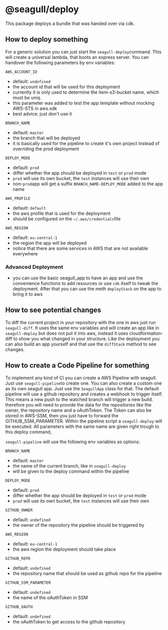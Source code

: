 # @seagull/deploy

This package deploys a bundle that was handed over via cdk.

## How to deploy something

For a generic solution you can just start the `seagull-deploy`command. This will create a universal lambda, that boots an express server. You can handover the following parameters by env variables:

`AWS_ACCOUNT_ID`

- default: `undefined`
- the account id that will be used for this deployment
- currently it is only used to determine the item-s3-bucket name, which must be uniq.
- this parameter was added to test the app template without mocking AWS-STS in aws.sdk
- best advice: just don't use it

`BRANCH_NAME`

- default: `master`
- the branch that will be deployed
- it is basically used for the pipeline to create it's own project instead of overriding the prod deployment

`DEPLOY_MODE`

- default: `prod`
- differ whether the app should be deployed in `test` or `prod` mode
- `prod` will use its own bucket, the `test` instances will use their own
- non-`prod`app will get a suffix `BRANCH_NAME-DEPLOY_MODE` added to the app name

`AWS_PROFILE`

- default: `default`
- the aws profile that is used for the deployment
- should be configured on the `~/.aws/credentials`file

`AWS_REGION`

- default: `eu-central-1`
- the region the app will be deployed
- notice that there are some services in AWS that are not available everywhere

### Advanced Deployment

- you can use the basic seagull_app to have an app and use the convenience functions to add resources or use `cdk` itself to tweak the deployment. After that you can use the meth `deployStack` on the app to bring it to aws

## How to see potential changes

To diff the current project in your repository with the one in aws just run `seagull-diff`. It uses the same env variables and will create an app like in `seagull-deploy` but does not put it into aws, instead it uses cloudformation-diff to show you what changed in your structure. Like the deployment you can also build an app yourself and that use the `diffStack` method to see changes.

## How to create a Code Pipeline for something

To implement any kind of CI you can create a AWS Pipeline with seagull. Just use `seagull-pipeline`to create one. You can also create a custom one as its own seagull app. Just use the `SeagullApp` class for that. The default pipeline will use a github repository and creates a webhook to trigger itself. This means a new push to the watched branch will trigger a new build. therefore you will need to provide the data for the repositories like the owner, the repository name and a oAuthToken. The Token can also be stored in AWS-SSM, then you just have to forward the GITHUB_SSM_PARAMETER. Within the pipeline script a `seagull-deploy` will be executed. All parameters with the same name are given right trough to this deploy command,

`seagull-pipeline` will use the following env variables as options:

`BRANCH_NAME`

- default: `master`
- the name of the current branch, like in `seagull-deploy`
- will be given to the deploy command within the pipeline

`DEPLOY_MODE`

- default: `prod`
- differ whether the app should be deployed in `test` or `prod` mode
- `prod` will use its own bucket, the `test` instances will use their own

`GITHUB_OWNER`

- default: `undefined`
- the owner of the repository the pipeline should be triggered by

`AWS_REGION`

- default: `eu-central-1`
- the aws region the deployment should take place

`GITHUB_REPO`

- default: `undefined`
- the repository name that should be used as github repo for the pipeline

`GITHUB_SSM_PARAMETER`

- default: `undefined`
- the name of the oAuthToken in SSM

`GITHUB_OAUTH`

- default: `undefined`
- the oAuthToken to get access to the github repository
